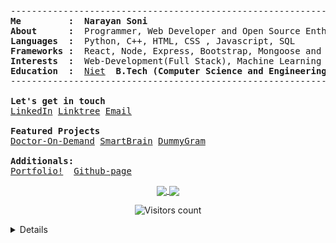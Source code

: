 <!--<p align="center">
  <img src="https://github.com/narayan954/narayan954/blob/main/gitartwork.svg" alt="gitartwork">
</p> -->
<pre>
--------------------------------------------------------------------------------
<b>Me         :</b>  <b>Narayan Soni</b>
<b>About      :</b>  Programmer, Web Developer and Open Source Enthusiast
<b>Languages  :</b>  Python, C++, HTML, CSS , Javascript, SQL
<b>Frameworks :</b>  React, Node, Express, Bootstrap, Mongoose and Django(familiar)
<b>Interests  :</b>  Web-Development(Full Stack), Machine Learning and Cyber Security.
<b>Education  :</b>  <a href="http://www.niet.co.in/">Niet</a> <b> B.Tech (Computer Science and Engineering) (2024)</b>
--------------------------------------------------------------------------------

<b>Let's get in touch</b>
<a href="https://linkedin.com/in/narayan-soni/">LinkedIn</a> <a href="https://linktr.ee/narayan_soni">Linktree</a> <a href="mailto:narayansoniwork@gmail.com">Email</a>

<b>Featured Projects </b>
<a href="http://doctor-on-demand.vercel.app/">Doctor-On-Demand<a> <a href="https://smart-brain-420.herokuapp.com/">SmartBrain<a> <a href="https://dummy-gram.web.app/">DummyGram<a>

<b>Additionals:</b>
<a href="https://narayansoni.netlify.app/">Portfolio!<a>  <a href="https://narayan954.github.io">Github-page<a>
</pre>

<!-- <p align="center">
  <a href="https://github-readme-stats.vercel.app">
        <img width="49%" alt="Stats" src="https://github-readme-stats.vercel.app/api?&count_private=true&include_all_commits=true&username=narayan954&theme=shades-of-purple&custom_title=GitHub+Stats&hide_border=true"/>
    </a>
    <a href="https://github-readme-streak-stats.herokuapp.com">
        <img width="49%" alt="Streak Stats" src="https://github-readme-streak-stats.herokuapp.com/?user=narayan954&theme=shades-of-purple&hide_border=true"/>
    </a>
</p> -->
<p align="center">
<a href="https://github.com/anuraghazra/github-readme-stats">
  <img align="center" width="49%" src="https://github-readme-stats.vercel.app/api?&count_private=true&include_all_commits=true&username=narayan954&theme=shades-of-purple&custom_title=My+Stats&hide_border=true" />
</a><a href="https://github-readme-streak-stats.herokuapp.com">
  <img align="center" width="49%" src="https://github-readme-streak-stats.herokuapp.com/?user=narayan954&count_private=true&include_all_commits=true&theme=shades-of-purple&hide_border=true" />
</a>
</p>

<p align="center">  
  <img src="https://komarev.com/ghpvc/?username=narayan954" alt="Visitors count" />
</p>

<details closed>

<p align="center">
  <img src="https://github.com/narayan954/narayan954/blob/main/github-metrics.svg" alt="metrics">
</p>


<p align="center">
  <img src="https://github.com/narayan954/narayan954/blob/output/github-contribution-grid-snake.svg" alt="snake">
</p>

<p align="center">Nothing much, just a snake eating up my contributions graph</p>

</details>
<!--
![Github Activity Graph](https://shielded-anchorage-29152.herokuapp.com//graph?username=narayan954&theme=react-dark)

<p align="center"> 
  Visitors count:<br>
  <img src="https://profile-counter.glitch.me/narayan954/count.svg" />
</p>

![Waves](./assets/bottom-header.svg)
-->
